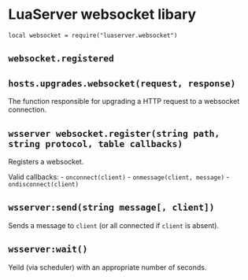 # LuaServer websocket libary

`local websocket = require("luaserver.websocket")`

## `websocket.registered`

## `hosts.upgrades.websocket(request, response)`

The function responsible for upgrading a HTTP request to a websocket connection.

## `wsserver websocket.register(string path, string protocol, table callbacks)`

Registers a websocket.

Valid callbacks:
	- `onconnect(client)`
	- `onmessage(client, message)`
	- `ondisconnect(client)`

## `wsserver:send(string message[, client])`

Sends a message to `client` (or all connected if `client` is absent).

## `wsserver:wait()`

Yeild (via scheduler) with an appropriate number of seconds.


